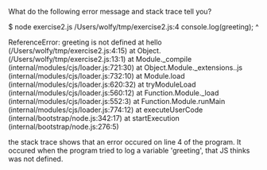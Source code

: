 What do the following error message and stack trace tell you?

\$ node exercise2.js
/Users/wolfy/tmp/exercise2.js:4
console.log(greeting);
^

ReferenceError: greeting is not defined
at hello (/Users/wolfy/tmp/exercise2.js:4:15)
at Object.<anonymous> (/Users/wolfy/tmp/exercise2.js:13:1)
at Module.\_compile (internal/modules/cjs/loader.js:721:30)
at Object.Module.\_extensions..js (internal/modules/cjs/loader.js:732:10)
at Module.load (internal/modules/cjs/loader.js:620:32)
at tryModuleLoad (internal/modules/cjs/loader.js:560:12)
at Function.Module.\_load (internal/modules/cjs/loader.js:552:3)
at Function.Module.runMain (internal/modules/cjs/loader.js:774:12)
at executeUserCode (internal/bootstrap/node.js:342:17)
at startExecution (internal/bootstrap/node.js:276:5)

the stack trace shows that an error occured on line 4 of the program. It occured when the program tried to log a variable 'greeting', that JS thinks was not defined.
